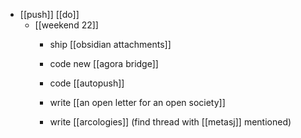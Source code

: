- [[push]] [[do]]
	- [[weekend 22]]
		- ship [[obsidian attachments]]
		- code new [[agora bridge]]
			
		- code [[autopush]]
		- write [[an open letter for an open society]]
		- write [[arcologies]] (find thread with [[metasj]] mentioned)

